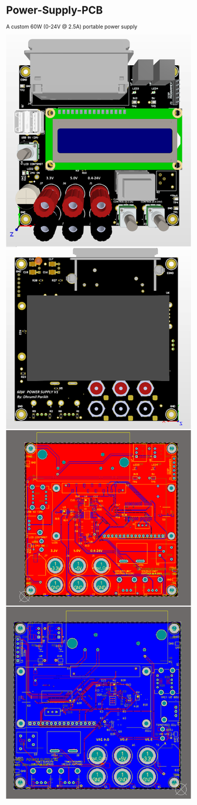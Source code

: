 # Power-Supply-PCB
A custom 60W (0-24V @ 2.5A) portable power supply

![alt text](https://github.com/dsparikh/Power-Supply-PCB/blob/master/PCB/PowerSupplyPCBV1/pcb/FRONT.PNG)
![alt text](https://github.com/dsparikh/Power-Supply-PCB/blob/master/PCB/PowerSupplyPCBV1/pcb/BACK.PNG)
![alt text](https://github.com/dsparikh/Power-Supply-PCB/blob/master/PCB/PowerSupplyPCBV1/pcb/FRONT2D.PNG)
![alt text](https://github.com/dsparikh/Power-Supply-PCB/blob/master/PCB/PowerSupplyPCBV1/pcb/BACK2D.PNG)
